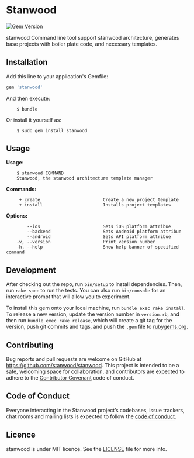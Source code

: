 # Stanwood

[![Gem Version](https://badge.fury.io/rb/stanwood.svg)](https://badge.fury.io/rb/stanwood)

stanwood Command line tool support stanwood architecture, generates base projects with boiler plate code, and necessary templates. 

## Installation

Add this line to your application's Gemfile:

```ruby
gem 'stanwood'
```

And then execute:
```
    $ bundle
```

Or install it yourself as:
```
    $ sudo gem install stanwood
```

## Usage

**Usage:**
```
    $ stanwood COMMAND
    Stanwood, the stanwood architecture template manager
```
**Commands:**
```
     + create                        Create a new project template
     + install                       Installs project templates
```

**Options:**
```
        --ios                        Sets iOS platform attribue
        --backend                    Sets Android platform attribue
        --android                    Sets API platform attribue
    -v, --version                    Print version number
    -h, --help                       Show help banner of specified command
```
## Development

After checking out the repo, run `bin/setup` to install dependencies. Then, run `rake spec` to run the tests. You can also run `bin/console` for an interactive prompt that will allow you to experiment.

To install this gem onto your local machine, run `bundle exec rake install`. To release a new version, update the version number in `version.rb`, and then run `bundle exec rake release`, which will create a git tag for the version, push git commits and tags, and push the `.gem` file to [rubygems.org](https://rubygems.org).

## Contributing

Bug reports and pull requests are welcome on GitHub at https://github.com/stanwood/stanwood. This project is intended to be a safe, welcoming space for collaboration, and contributors are expected to adhere to the [Contributor Covenant](http://contributor-covenant.org) code of conduct.

## Code of Conduct

Everyone interacting in the Stanwood project’s codebases, issue trackers, chat rooms and mailing lists is expected to follow the [code of conduct](https://github.com/[USERNAME]/stanwood/blob/master/CODE_OF_CONDUCT.md).

## Licence

stanwood is under MIT licence. See the [LICENSE](https://github.com/stanwood/stanwood-xctemplate/blob/master/LICENSE.md) file for more info.
